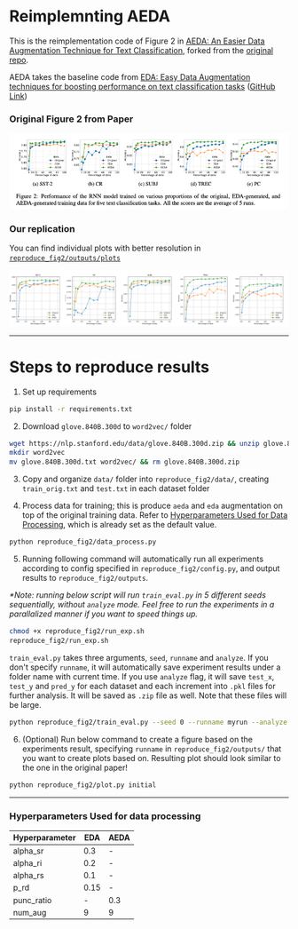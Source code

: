 # Reimplemnting AEDA

This is the reimplementation code of Figure 2 in [AEDA: An Easier Data Augmentation Technique for Text Classification](https://arxiv.org/abs/2108.13230), forked from the [original repo](https://github.com/akkarimi/aeda_nlp).

AEDA takes the baseline code from [EDA: Easy Data Augmentation techniques for boosting performance on text classification tasks](https://arxiv.org/abs/1901.11196) ([GitHub Link](https://github.com/jasonwei20/eda_nlp))

### Original Figure 2 from Paper
![alt text](aeda_figure2.png)
### Our replication
You can find individual plots with better resolution in [`reproduce_fig2/outputs/plots`](https://github.com/yoonichoi/aeda_reimplement/tree/master/reproduce_fig2/outputs/plots)

![alt text](reproduce_fig2/outputs/initial/plots/combined_accuracy_trend.png)

---

# Steps to reproduce results
1. Set up requirements
```bash
pip install -r requirements.txt
```

2. Download `glove.840B.300d` to `word2vec/` folder
```bash
wget https://nlp.stanford.edu/data/glove.840B.300d.zip && unzip glove.840B.300d.zip
mkdir word2vec 
mv glove.840B.300d.txt word2vec/ && rm glove.840B.300d.zip
```

3. Copy and organize `data/` folder into `reproduce_fig2/data/`, creating `train_orig.txt` and `test.txt` in each dataset folder

4. Process data for training; this is produce `aeda` and `eda` augmentation on top of the original training data. Refer to [Hyperparameters Used for Data Processing](https://github.com/yoonichoi/aeda_reimplement#hyperparameters-used-for-data-processing), which is already set as the default value.

```bash
python reproduce_fig2/data_process.py
```

5. Running following command will automatically run all experiments according to config specified in `reproduce_fig2/config.py`, and output results to `reproduce_fig2/outputs`.

_*Note: running below script will run `train_eval.py` in 5 different seeds sequentially, without `analyze` mode. Feel free to run the experiments in a parallalized manner if you want to speed things up._
```bash
chmod +x reproduce_fig2/run_exp.sh
reproduce_fig2/run_exp.sh
```

`train_eval.py` takes three arguments, `seed`, `runname` and `analyze`. If you don't specify `runname`, it will automatically save experiment results under a folder name with current time. If you use `analyze` flag, it will save `test_x`, `test_y` and `pred_y` for each dataset and each increment into `.pkl` files for further analysis. It will be saved as `.zip` file as well. Note that these files will be large.
```bash
python reproduce_fig2/train_eval.py --seed 0 --runname myrun --analyze
```

6. (Optional) Run below command to create a figure based on the experiments result, specifying `runname` in `reproduce_fig2/outputs/` that you want to create plots based on. Resulting plot should look similar to the one in the original paper!
```bash
python reproduce_fig2/plot.py initial
```

---

### Hyperparameters Used for data processing

| Hyperparameter   | EDA  | AEDA  |
|------------------|-----------|------------|
| alpha_sr         | 0.3       | -          |
| alpha_ri         | 0.2       | -          |
| alpha_rs         | 0.1       | -          |
| p_rd             | 0.15      | -          |
| punc_ratio       | -         | 0.3        |
| num_aug          | 9         | 9          |
